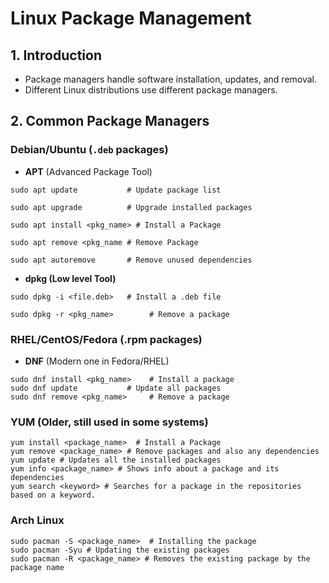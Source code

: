 # Linux Package Management

## 1. Introduction
- Package managers handle software installation, updates, and removal.
- Different Linux distributions use different package managers.

## 2. Common Package Managers

### Debian/Ubuntu (`.deb` packages)
- **APT** (Advanced Package Tool)
>
    sudo apt update           # Update package list

    sudo apt upgrade          # Upgrade installed packages
    
    sudo apt install <pkg_name> # Install a Package
    
    sudo apt remove <pkg_name # Remove Package
    
    sudo apt autoremove       # Remove unused dependencies

- **dpkg (Low level Tool)**
>
    sudo dpkg -i <file.deb>   # Install a .deb file

    sudo dpkg -r <pkg_name>        # Remove a package


### RHEL/CentOS/Fedora (.rpm packages)
- **DNF** (Modern one in Fedora/RHEL)
>
    sudo dnf install <pkg_name>    # Install a package
    sudo dnf update           # Update all packages
    sudo dnf remove <pkg_name>     # Remove a package


### YUM (Older, still used in some systems)
    yum install <package_name>  # Install a Package
    yum remove <package_name> # Remove packages and also any dependencies
    yum update # Updates all the installed packages
    yum info <package_name> # Shows info about a package and its dependencies
    yum search <keyword> # Searches for a package in the repositories based on a keyword.
    
### Arch Linux
    sudo pacman -S <package_name>  # Installing the package
    sudo pacman -Syu # Updating the existing packages
    sudo pacman -R <package_name> # Removes the existing package by the package name